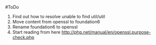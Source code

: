 #ToDo

1. Find out how to resolve unable to find util/util
2. Move content from openssl to foundation6
3. Rename foundation6 to openssl
4. Start reading from here http://php.net/manual/en/openssl.purpose-check.php